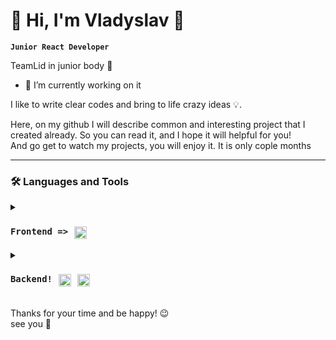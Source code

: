# 👀 Hi, I'm Vladyslav 👋

**`Junior React Developer`**

 TeamLid in junior body 🤫 </br>
- 🔭 I’m currently working on it</br>
 
 I like to write clear codes and bring to life crazy ideas 💡.

 Here, on my github I will describe common and interesting project that I created already. So you can read it, and I hope it will helpful for you!
 </br> And go get to watch my projects, you will enjoy it. It is only cople months

---

### 🛠 Languages and Tools

<details>
 <summary><h3 style="display: flex;"><code>Frontend =></code> <img alt="Java" width="20px" style="padding-right:10px; padding-left:10px;" src="https://cdn.jsdelivr.net/gh/devicons/devicon/icons/react/react-original.svg" />


</h3></summary>
<p>
    Main set React-Redux</br>
    Fetching, and render data, create apps.</br>
    Had practice with:</br>
    <code>react-redux, styled-components, TailWind, socket.io</code>

</br>
</p>
<h3>React</h3>
<p>React-router, reactHooks, Context, LocalStorage, tailwind styles app: todos, posts, async fetches</br>Pagination </br>Authentication</br>validation forms</br>animations</p>
</br>
</br>
<h3>Redux</h3>
<p>Some good experience work with Redux, Redux/toolkit:</br>thunk </br>RTQ</br>Redux/saga</p>
</br>
</br>
<h3>HTML,CSS</h3>
<p>Standart skills about all of this, query breackpoints, validations, animations, open/closeds, adaptive layout, good understanding of HTML semantic.</p>
</br>

</details>
<details>
 <summary><h3 style="display: flex;"><code>Backend!</code> <img alt="Java" width="20px" style="padding-right:10px; padding-left:10px;" src="https://cdn.jsdelivr.net/gh/devicons/devicon/icons/javascript/javascript-original.svg" />
<img width="20px" style="padding-right:10px;" src="https://cdn.jsdelivr.net/gh/devicons/devicon/icons/nodejs/nodejs-original-wordmark.svg" />

</h3></summary>
<p>
    I have experience in creating Rest-API and full CRUD functionality with Node, MongoDB, some knowlenge about mySQL</br></br>
    
    
</p>
<h3>JavaScript</h3>
<code>Good experience work with collections, arrays/object methods.</code>
</br>
</br>

<h3>NodeJs</h3>
<code>Express, mongoose, bcrypt,jwt-tokens, cors, dotenv and another. </code>
</br>
</br>
<h3>MongoDB</h3>
<p>Some practice with it, and with node-mongoose</p>
</br>
<h3>MySql </h3>
<p>Some practice with structure and proecting collections</p>
</br>

</br>
</details>

<br /> 
Thanks for your time and be happy! 😉
</br>see you 🙌





